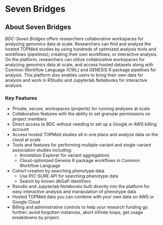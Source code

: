 # Seven Bridges

## **About Seven Bridges**

_BDC-Seven Bridges_ offers researchers collaborative workspaces for analyzing genomics data at scale. Researchers can find and analyze the hosted TOPMed studies by using hundreds of optimized analysis tools and workflows (pipelines); creating their own workflows; or interactive analysis. On the platform, researchers can utilize collaborative workspaces for analyzing genomics data at scale, and access hosted datasets along with Common Workflow Language (CWL) and GENESIS R package pipelines for analysis. This platform also enables users to bring their own data for analysis and work in RStudio and Jupyterlab Notebooks for interactive analysis.

### **Key Features**

* Private, secure, workspaces (projects) for running analyses at scale
* Collaboration features with the ability to set granular permissions on project members
* Direct access to BDC without needing to set up a Google or AWS billing account
* Access hosted TOPMed studies all in one place and analyze data on the cloud at scale
* Tools and features for performing multiple-variant and single-variant association studies including:
  * Annotation Explorer for variant aggregations
  * Cloud-optimized Genesis R package workflows in Common Workflow Language
* Cohort creation by searching phenotype data
  * Use PIC-SURE API for searching phenotype data
  * Search by known dbGaP identifiers
* Rstudio and Jupyterlab Notebooks built directly into the platform for easy interactive analysis and manipulation of phenotype data
* Hosted TOPMed data you can combine with your own data on AWS or Google Cloud
* Billing and administrative controls to help your research funding go furthe&#x72;**:** avoid forgotten instances, abort infinite loops, get usage breakdowns by project.
